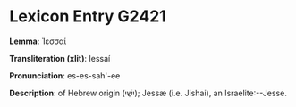 # Lexicon Entry G2421

**Lemma**: Ἰεσσαί

**Transliteration (xlit)**: Iessaí

**Pronunciation**: es-es-sah'-ee

**Description**:
of Hebrew origin (יִשַׁי); Jessæ (i.e. Jishai), an Israelite:--Jesse.
